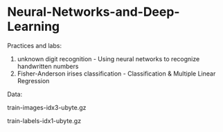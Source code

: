 # Neural-Networks-and-Deep-Learning
Practices and labs:

1. unknown digit recognition - Using neural networks to recognize handwritten numbers
2. Fisher-Anderson irises classification - Classification & Multiple Linear Regression


Data:

train-images-idx3-ubyte.gz

train-labels-idx1-ubyte.gz
